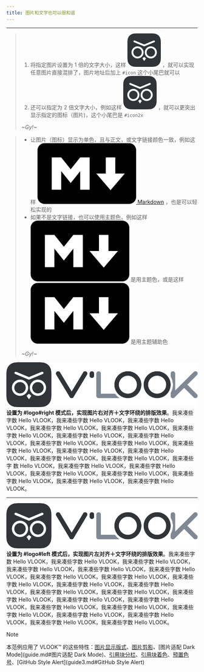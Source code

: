 ```yaml
---
title: 图片和文字也可以很和谐
---
```




---

> 1. 将指定图片设置为 1 倍的文字大小，这样 ![VLOOK](pic/vlook-light.svg?darksrc=vlook-dark.svg#icon) ，就可以实现任意图片直接混排了，图片地址后加上 `#icon` 这个小尾巴就可以
> 2. 还可以指定为 2 倍文字大小，例如这样 ![VLOOK](pic/vlook-light.svg?darksrc=vlook-dark.svg#icon2x) ，就可以更突出显示指定的图标（图片)，这个小尾巴是 `#icon2x`
>
> _~Gy!~_

> - 让图片（图标）显示为单色，且与正文，或文字链接颜色一致，例如这样 [![Markdown](pic/markdown-mark-solid.svg?fill=text#icon) Markdown](https://en.wikipedia.org/wiki/Markdown) ，也是可以轻松实现的
> - 如果不是文字链接，也可以使用主题色，例如这样 ![Markdown](pic/markdown-mark-solid.svg?fill=t1#icon) 是用主题色，或是这样 ![Markdown](pic/markdown-mark-solid.svg?fill=t1#icon) 是用主题辅助色
>
> _~Gy!~_



![Logo 模式：图片右对齐＋文字环绕](pic/vlook-mark-light.svg?darksrc=invert#logo#right)　　**设置为 #logo#right 模式后，实现图片右对齐＋文字环绕的排版效果**。我来凑些字数 Hello VLOOK，我来凑些字数 Hello VLOOK，我来凑些字数 Hello VLOOK，我来凑些字数 Hello VLOOK，我来凑些字数 Hello VLOOK，我来凑些字数 Hello VLOOK，我来凑些字数 Hello VLOOK，我来凑些字数 Hello VLOOK，我来凑些字数 Hello VLOOK，我来凑些字数 Hello VLOOK，我来凑些字数 Hello VLOOK，我来凑些字数 Hello VLOOK，我来凑些字数 Hello VLOOK，我来凑些字数 Hello VLOOK，我来凑些字数 Hello VLOOK，我来凑些字	 数 Hello VLOOK，我来凑些字数 Hello VLOOK，我来凑些字数 Hello VLOOK，我来凑些字数 Hello VLOOK，我来凑些字数 Hello VLOOK，我来凑些字数 Hello VLOOK，我来凑些字数 Hello VLOOK，我来凑些字数 Hello VLOOK。

---

![Logo 模式：图片左对齐＋文字环绕](pic/vlook-mark-light.svg?darksrc=invert#logo#left)　　**设置为 #logo#left 模式后，实现图片左对齐＋文字环绕的排版效果**。我来凑些字数 Hello VLOOK，我来凑些字数 Hello VLOOK，我来凑些字数 Hello VLOOK，我来凑些字数 Hello VLOOK，我来凑些字数 Hello VLOOK，我来凑些字数 Hello VLOOK，我来凑些字数 Hello VLOOK，我来凑些字数 Hello VLOOK，我来凑些字数 Hello VLOOK，我来凑些字数 Hello VLOOK，我来凑些字数 Hello VLOOK，我来凑些字数 Hello VLOOK，我来凑些字数 Hello VLOOK，我来凑些字数 Hello VLOOK，我来凑些字数 Hello VLOOK，我来凑些字数 Hello VLOOK，我来凑些字数 Hello VLOOK，我来凑些字数 Hello VLOOK，我来凑些字数 Hello VLOOK，我来凑些字数 Hello VLOOK，我来凑些字数 Hello VLOOK，我来凑些字数 Hello VLOOK，我来凑些字数 Hello VLOOK。



> [!NOTE]
>
> 本范例应用了 VLOOK™ 的这些特性：[图片显示版式](guide.md#图片显示版式)、[图片剪影](guide.md#图片剪影)、[图片适配 Dark Mode](guide.md#图片适配 Dark Mode)、[引用块分栏](guide.md#引用块分栏)、[引用块着色](guide.md#引用块着色)、[预置色号](guide.md#预置色号)、[GitHub Style Alert](guide3.md#GitHub Style Alert)

